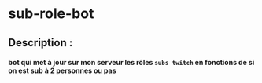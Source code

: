 # sub-role-bot

## Description :

#### bot qui met à jour sur mon serveur les rôles ``subs twitch`` en fonctions de si on est sub à 2 personnes ou pas

